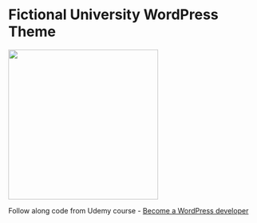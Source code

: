 # Fictional University WordPress Theme

<img src="https://user-images.githubusercontent.com/28496753/195107156-06b81555-d0c3-4217-9908-453d8f146612.png" width="300" />

Follow along code from Udemy course - [Become a WordPress developer](https://www.udemy.com/course/become-a-wordpress-developer-php-javascript/)
